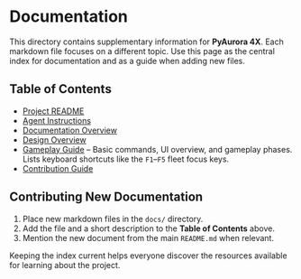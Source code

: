 # Documentation

This directory contains supplementary information for **PyAurora 4X**. Each
markdown file focuses on a different topic. Use this page as the central index
for documentation and as a guide when adding new files.

## Table of Contents
- [Project README](../README.md)
- [Agent Instructions](../AGENTS.md)
- [Documentation Overview](README.md)
- [Design Overview](design_overview.md)
- [Gameplay Guide](gameplay_guide.md) – Basic commands, UI overview, and gameplay phases. Lists keyboard shortcuts like the `F1`–`F5` fleet focus keys.
- [Contribution Guide](contributing.md)


## Contributing New Documentation

1. Place new markdown files in the `docs/` directory.
2. Add the file and a short description to the **Table of Contents** above.
3. Mention the new document from the main `README.md` when relevant.

Keeping the index current helps everyone discover the resources available for
learning about the project.
